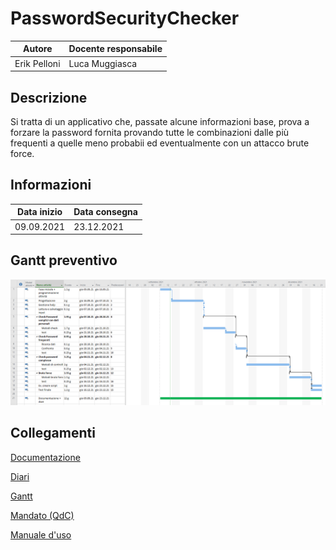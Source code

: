 # PasswordSecurityChecker

|Autore      |Docente responsabile|
|------------|--------------------|
|Erik Pelloni|Luca Muggiasca      |

## Descrizione

Si tratta di un applicativo che, passate alcune informazioni base, prova a forzare la password fornita provando tutte le combinazioni dalle più frequenti a quelle meno probabii ed eventualmente con un attacco brute force.

## Informazioni


|Data inizio |Data consegna|
|------------|-------------|
|09.09.2021  |23.12.2021   |



## Gantt preventivo

![GanttPreventivo](Documenti/Gantt/Gantt-preventivo.png)

## Collegamenti
[Documentazione](Documenti/Documentazione/Documentazione_PSC.md)

[Diari](Diari/)

[Gantt](Documenti/Gantt/)

[Mandato (QdC)](Documenti/QdC_EP_PasswordSecurityChecker.docx)

[Manuale d'uso](Documenti\PasswordSecurityChecker_Guida.docx)